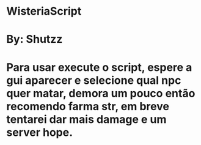 # WisteriaScript
# By: Shutzz
# Para usar execute o script, espere a gui aparecer e selecione qual npc quer matar, demora um pouco então recomendo farma str, em breve tentarei dar mais damage e um server hope.
